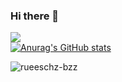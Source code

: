 ### Hi there 👋
<!-- (Section in English on the lower half of the Page)


Ich bin ein Angehender Informatiker/EFZ an der IMS Hottingen und (KSH) und dem BZZ, mit einer BMS in ausrichtung Wirtschaft.
Hier Erfahren sie ein bisschen mehr über mich:

Skills:
- Phyton
- JavaScript
- Html & Css
- MySQL
- NoSQL
- (Bash)
- Wirtschaftliches -und Rechtliches Wissen (Siehe Unten)

Ich besitze Auserdem/werde Besitzen:
- Eine BMS mit Ausrichtung Wirtschaft
- Abschluss an einer Kantonschule mit ausrichtung Wirtschaft
- Zentrale Aufnamehprüfung bestanden
- Werde das B1 in Französisch machen
- Probiere das C1 in English zu bekommen

Mich interresiert alles Technische, Wirtschaftliche, Geschichtliche und Politische.
für Fragen: 
sondereggern-bzz.ch

------------------------------------------------------------------------------------------------------------------------------------------------------------------------------------------------------

HI!
Im currently getting my Degree in IT with an economic BMS at the KSH and BZZ.
Here you can learn more about me and my competences;

Skills:
- Phyton
- JavaScript
- Html & Css
- MySQL
- NoSQL
- (Bash)
- Economic and legal Knowledge (see below)
  
I also have/am Learning:
- a BMS with a focus on economics
- Finished my Degree in a economic Cantonal School
- Passed The ZAP
- Getting the B1 in French
- Aiming for the C1 in English

Im very Interested in all things Technical, Economics, History and Politics
for further Questions: 
sondereggern-bzz.ch
-->
<!--
**sondereggern-bzz/sondereggern-bzz** is a ✨ _special_ ✨ repository because its `README.md` (this file) appears on your GitHub profile.

Here are some ideas to get you started:

- 🔭 I’m currently working on ...
- 🌱 I’m currently learning ...
- 👯 I’m looking to collaborate on ...
- 🤔 I’m looking for help with ...
- 💬 Ask me about ...
- 📫 How to reach me: ...
- 😄 Pronouns: ...
- ⚡ Fun fact: ...
-->
![](https://komarev.com/ghpvc/?username=sondereggern-bzz)
<br>
[![Anurag's GitHub stats](https://github-readme-stats.vercel.app/api?username=sondereggern-bzz)](https://github.com/anuraghazra/github-readme-stats) 
<p><img align="center" src="https://github-readme-stats.vercel.app/api/top-langs?username=sondereggern-bzz&show_icons=true&locale=en&layout=compact" alt="rueeschz-bzz" /></p>
